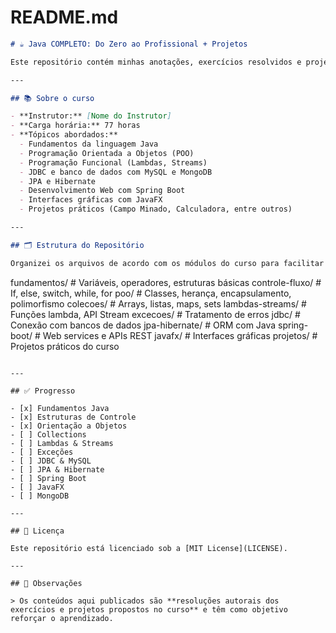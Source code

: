 # README.md

```markdown
# ☕ Java COMPLETO: Do Zero ao Profissional + Projetos

Este repositório contém minhas anotações, exercícios resolvidos e projetos desenvolvidos durante o curso [Java COMPLETO: Do Zero ao Profissional + Projetos](https://www.udemy.com/course/fundamentos-de-programacao-com-java/) da Udemy.

---

## 📚 Sobre o curso

- **Instrutor:** [Nome do Instrutor]
- **Carga horária:** 77 horas
- **Tópicos abordados:**
  - Fundamentos da linguagem Java
  - Programação Orientada a Objetos (POO)
  - Programação Funcional (Lambdas, Streams)
  - JDBC e banco de dados com MySQL e MongoDB
  - JPA e Hibernate
  - Desenvolvimento Web com Spring Boot
  - Interfaces gráficas com JavaFX
  - Projetos práticos (Campo Minado, Calculadora, entre outros)

---

## 🗂 Estrutura do Repositório

Organizei os arquivos de acordo com os módulos do curso para facilitar o estudo e o acompanhamento:

```
fundamentos/         # Variáveis, operadores, estruturas básicas
controle-fluxo/      # If, else, switch, while, for
poo/                 # Classes, herança, encapsulamento, polimorfismo
colecoes/            # Arrays, listas, maps, sets
lambdas-streams/     # Funções lambda, API Stream
excecoes/            # Tratamento de erros
jdbc/                # Conexão com bancos de dados
jpa-hibernate/       # ORM com Java
spring-boot/         # Web services e APIs REST
javafx/              # Interfaces gráficas
projetos/            # Projetos práticos do curso
```

---

## ✅ Progresso

- [x] Fundamentos Java
- [x] Estruturas de Controle
- [x] Orientação a Objetos
- [ ] Collections
- [ ] Lambdas & Streams
- [ ] Exceções
- [ ] JDBC & MySQL
- [ ] JPA & Hibernate
- [ ] Spring Boot
- [ ] JavaFX
- [ ] MongoDB

---

## 📜 Licença

Este repositório está licenciado sob a [MIT License](LICENSE).

---

## 📌 Observações

> Os conteúdos aqui publicados são **resoluções autorais dos exercícios e projetos propostos no curso** e têm como objetivo reforçar o aprendizado.
```